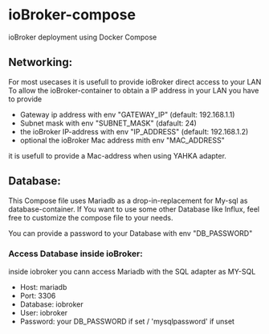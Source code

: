 # ioBroker-compose
ioBroker deployment using Docker Compose

## Networking:
For most usecases it is usefull to provide ioBroker direct access to your LAN
To allow the ioBroker-container to obtain a IP address in your LAN you have to provide

- Gateway ip address with env "GATEWAY_IP" (default: 192.168.1.1)
- Subnet mask with env "SUBNET_MASK" (dafault: 24)
- the ioBroker IP-address with env "IP_ADDRESS" (default: 192.168.1.2)
- optional the ioBroker Mac address mith env "MAC_ADDRESS"

it is usefull to provide a Mac-address when using YAHKA adapter.

## Database:

This Compose file uses Mariadb as a drop-in-replacement for My-sql as database-container.
If You want to use some other Database like Influx, feel free to customize the compose file to your needs.

You can provide a password to your Database with env "DB_PASSWORD"

### Access Database inside ioBroker: 

inside iobroker you cann access Mariadb with the SQL adapter as MY-SQL
- Host:     mariadb
- Port:     3306
- Database: iobroker
- User:     iobroker
- Password: your DB_PASSWORD if set / 'mysqlpassword' if unset

